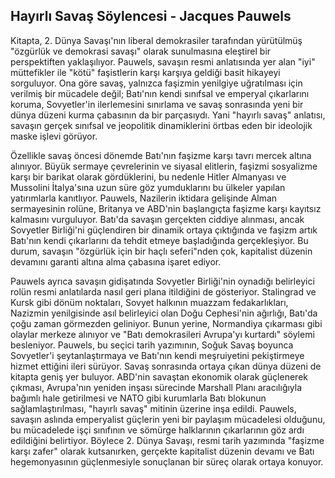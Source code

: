 ## Hayırlı Savaş Söylencesi - Jacques Pauwels

Kitapta, 2. Dünya Savaşı'nın liberal demokrasiler tarafından yürütülmüş "özgürlük ve demokrasi savaşı" olarak sunulmasına eleştirel bir perspektiften yaklaşılıyor. Pauwels, savaşın resmi anlatısında yer alan "iyi" müttefikler ile "kötü" faşistlerin karşı karşıya geldiği basit hikayeyi sorguluyor. Ona göre savaş, yalnızca faşizmin yenilgiye uğratılması için verilmiş bir mücadele değil; Batı'nın kendi sınıfsal ve emperyal çıkarlarını koruma, Sovyetler'in ilerlemesini sınırlama ve savaş sonrasında yeni bir dünya düzeni kurma çabasının da bir parçasıydı. Yani "hayırlı savaş" anlatısı, savaşın gerçek sınıfsal ve jeopolitik dinamiklerini örtbas eden bir ideolojik maske işlevi görüyor.

Özellikle savaş öncesi dönemde Batı'nın faşizme karşı tavrı mercek altına alınıyor. Büyük sermaye çevrelerinin ve siyasal elitlerin, faşizmi sosyalizme karşı bir barikat olarak gördüklerini, bu nedenle Hitler Almanyası ve Mussolini İtalya'sına uzun süre göz yumduklarını bu ülkeler yapılan yatırımlarla kanıtlıyor. Pauwels, Nazilerin iktidara gelişinde Alman sermayesinin rolüne, Britanya ve ABD'nin başlangıçta faşizme karşı kayıtsız kalmasını vurguluyor. Batı'da savaşın gerçekten ciddiye alınması, ancak Sovyetler Birliği'ni güçlendiren bir dinamik ortaya çıktığında ve faşizm artık Batı'nın kendi çıkarlarını da tehdit etmeye başladığında gerçekleşiyor. Bu durum, savaşın "özgürlük için bir haçlı seferi"nden çok, kapitalist düzenin devamını garanti altına alma çabasına işaret ediyor.

Pauwels ayrıca savaşın gidişatında Sovyetler Birliği'nin oynadığı belirleyici rolün resmi anlatılarda nasıl geri plana itildiğini de gösteriyor. Stalingrad ve Kursk gibi dönüm noktaları, Sovyet halkının muazzam fedakarlıkları, Nazizmin yenilgisinde asıl belirleyici olan Doğu Cephesi'nin ağırlığı, Batı'da çoğu zaman görmezden geliniyor. Bunun yerine, Normandiya çıkarması gibi olaylar merkeze alınıyor ve "Batı demokrasileri Avrupa'yı kurtardı" söylemi besleniyor. Pauwels, bu seçici tarih yazımının, Soğuk Savaş boyunca Sovyetler'i şeytanlaştırmaya ve Batı'nın kendi meşruiyetini pekiştirmeye hizmet ettiğini ileri sürüyor. Savaş sonrasında ortaya çıkan dünya düzeni de kitapta geniş yer buluyor. ABD'nin savaştan ekonomik olarak güçlenerek çıkması, Avrupa'nın yeniden inşası sürecinde Marshall Planı aracılığıyla bağımlı hale getirilmesi ve NATO gibi kurumlarla Batı blokunun sağlamlaştırılması, "hayırlı savaş" mitinin üzerine inşa edildi. Pauwels, savaşın aslında emperyalist güçlerin yeni bir paylaşım mücadelesi olduğunu, bu mücadelede işçi sınıfının ve sömürge halklarının çıkarlarının göz ardı edildiğini belirtiyor. Böylece 2. Dünya Savaşı, resmi tarih yazımında "faşizme karşı zafer" olarak kutsanırken, gerçekte kapitalist düzenin devamı ve Batı hegemonyasının güçlenmesiyle sonuçlanan bir süreç olarak ortaya konuyor.
